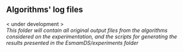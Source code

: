 ## Algorithms' log files

< under development >  
_This folder will contain all original output files from the algorithms considered on the experimentation, and the scripts for generating the results presented in the EsmamDS/experiments folder_
